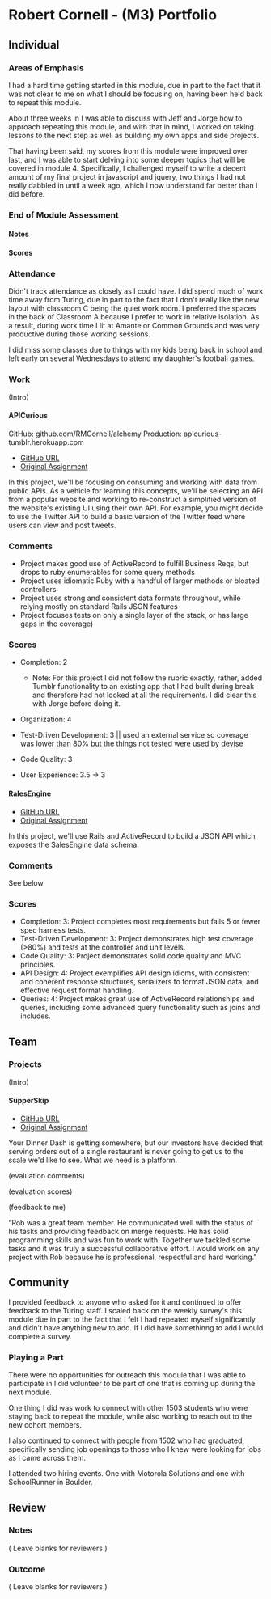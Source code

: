 # Robert Cornell - (M3) Portfolio

## Individual

### Areas of Emphasis

I had a hard time getting started in this module, due in part to the fact that it was not clear to me on what I should be focusing on, having been held back to repeat this module. 

About three weeks in I was able to discuss with Jeff and Jorge how to approach repeating this module, and with that in mind, I worked on taking lessons to the next step as well as building my own apps and side projects. 

That having been said, my scores from this module were improved over last, and I was able to start delving into some deeper topics that will be covered in module 4.  Specifically, I challenged myself to write a decent amount of my final project in javascript and jquery, two things I had not really dabbled in until a week ago, which I now understand far better than I did before. 

### End of Module Assessment

#### Notes
 

#### Scores
  

### Attendance

Didn't track attendance as closely as I could have.  I did spend much of work time away from Turing, due in part to the fact that I don't really like the new layout with classroom C being the quiet work room.  I preferred the spaces in the back of Classroom A because I prefer to work in relative isolation.  As a result, during work time I lit at Amante or Common Grounds and was very productive during those working sessions. 

I did miss some classes due to things with my kids being back in school and left early on several Wednesdays to attend my daughter's football games. 

### Work

(Intro)

#### APICurious

GitHub: github.com/RMCornell/alchemy Production: apicurious-tumblr.herokuapp.com

* [GitHub URL](github.com/RMCornell/alchemy)
* [Original Assignment](https://github.com/turingschool/curriculum/blob/master/source/projects/apicurious.markdown)

In this project, we'll be focusing on consuming and working with data from public APIs. As a vehicle for learning this concepts, we'll be selecting an API from a popular website and working to re-construct a simplified version of the website's existing UI using their own API. For example, you might decide to use the Twitter API to build a basic version of the Twitter feed where users can view and post tweets.

### Comments
* Project makes good use of ActiveRecord to fulfill Business Reqs, but drops to ruby enumerables for some query methods
* Project uses idiomatic Ruby with a handful of larger methods or bloated controllers
* Project uses strong and consistent data formats throughout, while relying mostly on standard Rails JSON features
* Project focuses tests on only a single layer of the stack, or has large gaps in the coverage)

### Scores
* Completion: 2
  * Note: For this project I did not follow the rubric exactly, rather, added Tumblr functionality to an existing app that I had built during break and therefore had not looked at all the requirements. I did clear this with Jorge before doing it. 
  
* Organization: 4
* Test-Driven Development: 3 || used an external service so coverage was lower than 80% but the things not tested were used by devise
* Code Quality: 3
* User Experience: 3.5 -> 3

#### RalesEngine

* [GitHub URL](http://github.com/rmcornell/rales)
* [Original Assignment](https://github.com/turingschool/curriculum/blob/master/source/projects/rales_engine.markdown)

In this project, we'll use Rails and ActiveRecord to build a JSON API which exposes the SalesEngine data schema.

### Comments
See below

### Scores
* Completion: 3: Project completes most requirements but fails 5 or fewer spec harness tests.
* Test-Driven Development: 3: Project demonstrates high test coverage (>80%) and tests at the controller and unit levels.
* Code Quality: 3: Project demonstrates solid code quality and MVC principles.
* API Design: 4: Project exemplifies API design idioms, with consistent and coherent response structures, serializers to format JSON data, and effective request format handling.
* Queries: 4: Project makes great use of ActiveRecord relationships and queries, including some advanced query functionality such as joins and includes.

## Team

### Projects

(Intro)

#### SupperSkip

* [GitHub URL]()
* [Original Assignment]()

Your Dinner Dash is getting somewhere, but our investors have decided that serving orders out of a single restaurant is never going to get us to the scale we'd like to see. What we need is a platform.

(evaluation comments)

(evaluation scores)

(feedback to me)

“Rob was a great team member. He communicated well with the status of his tasks and providing feedback on merge requests. He has solid programming skills and was fun to work with. Together we tackled some tasks and it was truly a successful collaborative effort. I would work on any project with Rob because he is professional, respectful and hard working."

## Community

I provided feedback to anyone who asked for it and continued to offer feedback to the Turing staff.  I scaled back on the weekly survey's this module due in part to the fact that I felt I had repeated myself significantly and didn't have anything new to add.  If I did have somethinng to add I would complete a survey. 

### Playing a Part

There were no opportunities for outreach this module that I was able to participate in   I did volunteer to be part of one that is coming up during the next module.  

One thing I did was work to connect with other 1503 students who were staying back to repeat the module, while also working to reach out to the new cohort members.  

I also continued to connect with people from 1502 who had graduated, specifically sending job openings to those who I knew were looking for jobs as I came across them. 

I attended two hiring events.  One with Motorola Solutions and one with SchoolRunner in Boulder.  

## Review

### Notes

( Leave blanks for reviewers )

### Outcome

( Leave blanks for reviewers )
